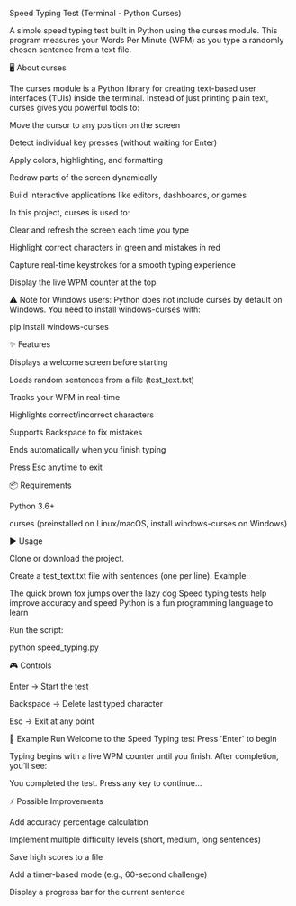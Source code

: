 Speed Typing Test (Terminal - Python Curses)

A simple speed typing test built in Python using the curses module.
This program measures your Words Per Minute (WPM) as you type a randomly chosen sentence from a text file.

🖥️ About curses

The curses module is a Python library for creating text-based user interfaces (TUIs) inside the terminal.
Instead of just printing plain text, curses gives you powerful tools to:

Move the cursor to any position on the screen

Detect individual key presses (without waiting for Enter)

Apply colors, highlighting, and formatting

Redraw parts of the screen dynamically

Build interactive applications like editors, dashboards, or games

In this project, curses is used to:

Clear and refresh the screen each time you type

Highlight correct characters in green and mistakes in red

Capture real-time keystrokes for a smooth typing experience

Display the live WPM counter at the top

⚠️ Note for Windows users: Python does not include curses by default on Windows. You need to install windows-curses
 with:

pip install windows-curses

✨ Features

Displays a welcome screen before starting

Loads random sentences from a file (test_text.txt)

Tracks your WPM in real-time

Highlights correct/incorrect characters

Supports Backspace to fix mistakes

Ends automatically when you finish typing

Press Esc anytime to exit

📦 Requirements

Python 3.6+

curses (preinstalled on Linux/macOS, install windows-curses on Windows)

▶️ Usage

Clone or download the project.

Create a test_text.txt file with sentences (one per line). Example:

The quick brown fox jumps over the lazy dog
Speed typing tests help improve accuracy and speed
Python is a fun programming language to learn


Run the script:

python speed_typing.py

🎮 Controls

Enter → Start the test

Backspace → Delete last typed character

Esc → Exit at any point

📝 Example Run
Welcome to the Speed Typing test
Press 'Enter' to begin


Typing begins with a live WPM counter until you finish.
After completion, you’ll see:

You completed the test. Press any key to continue...

⚡ Possible Improvements

Add accuracy percentage calculation

Implement multiple difficulty levels (short, medium, long sentences)

Save high scores to a file

Add a timer-based mode (e.g., 60-second challenge)

Display a progress bar for the current sentence